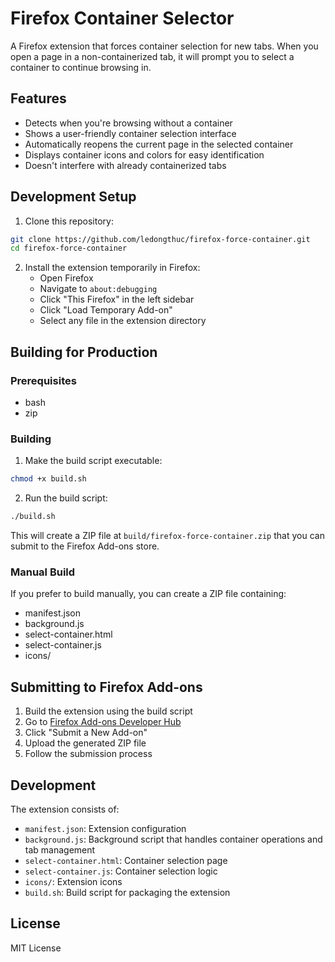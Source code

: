 # Firefox Container Selector

A Firefox extension that forces container selection for new tabs. When you open a page in a non-containerized tab, it will prompt you to select a container to continue browsing in.

## Features

- Detects when you're browsing without a container
- Shows a user-friendly container selection interface
- Automatically reopens the current page in the selected container
- Displays container icons and colors for easy identification
- Doesn't interfere with already containerized tabs

## Development Setup

1. Clone this repository:
```bash
git clone https://github.com/ledongthuc/firefox-force-container.git
cd firefox-force-container
```

2. Install the extension temporarily in Firefox:
   - Open Firefox
   - Navigate to `about:debugging`
   - Click "This Firefox" in the left sidebar
   - Click "Load Temporary Add-on"
   - Select any file in the extension directory

## Building for Production

### Prerequisites
- bash
- zip

### Building

1. Make the build script executable:
```bash
chmod +x build.sh
```

2. Run the build script:
```bash
./build.sh
```

This will create a ZIP file at `build/firefox-force-container.zip` that you can submit to the Firefox Add-ons store.

### Manual Build

If you prefer to build manually, you can create a ZIP file containing:
- manifest.json
- background.js
- select-container.html
- select-container.js
- icons/

## Submitting to Firefox Add-ons

1. Build the extension using the build script
2. Go to [Firefox Add-ons Developer Hub](https://addons.mozilla.org/developers/)
3. Click "Submit a New Add-on"
4. Upload the generated ZIP file
5. Follow the submission process

## Development

The extension consists of:
- `manifest.json`: Extension configuration
- `background.js`: Background script that handles container operations and tab management
- `select-container.html`: Container selection page
- `select-container.js`: Container selection logic
- `icons/`: Extension icons
- `build.sh`: Build script for packaging the extension

## License

MIT License 